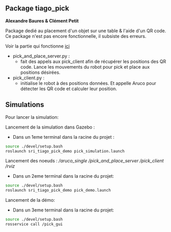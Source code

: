 ## Package tiago_pick
__Alexandre Baures & Clément Petit__

Package dedié au placement d'un objet sur une table & l'aide d'un QR code.
Ce package n'est pas encore fonctionnelle, il subsiste des erreurs.

Voir la partie qui fonctionne [ici](https://github.com/aip-primeca-occitanie/projet-integration-sri-2021-2022/tree/main/motion_planning)

- pick_and_place_server.py :
  - fait des appels aux pick_client afin de récupérer les positions des QR code. Lance les mouvements du robot pour pick et place aux positions désirées. 
- pick_client.py :
  - initialise le robot à des positions données. Et appelle Aruco pour détecter les QR code et calculer leur position.


## Simulations
Pour lancer la simulation:

Lancement de la simulation dans Gazebo :
- Dans un 1eme terminal dans la racine du projet :
```bash
source ./devel/setup.bash
roslaunch sri_tiago_pick_demo pick_simulation.launch
```
Lancement des noeuds :
 */aruco_single*
 */pick_and_place_server*
 */pick_client*
 */rviz*
- Dans un 2eme terminal dans la racine du projet:
```bash
source ./devel/setup.bash
roslaunch sri_tiago_pick_demo pick_demo.launch
```

Lancement de la démo:
- Dans un 3eme terminal dans la racine du projet:
```bash
source ./devel/setup.bash
rosservice call /pick_gui
```

